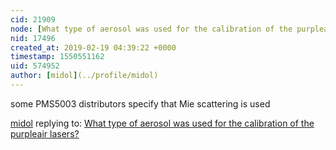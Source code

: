 ```yaml
---
cid: 21909
node: [What type of aerosol was used for the calibration of the purpleair lasers? ](../notes/Cbarnes9/11-09-2018/what-type-of-aerosol-was-used-for-the-calibration-of-the-purpleair-lasers)
nid: 17496
created_at: 2019-02-19 04:39:22 +0000
timestamp: 1550551162
uid: 574952
author: [midol](../profile/midol)
---
```


some PMS5003 distributors specify that Mie scattering is used 

[midol](../profile/midol) replying to: [What type of aerosol was used for the calibration of the purpleair lasers? ](../notes/Cbarnes9/11-09-2018/what-type-of-aerosol-was-used-for-the-calibration-of-the-purpleair-lasers)

